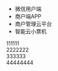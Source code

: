 <div class="table-style">
    <div class="table-style-header">
        <ul class="table-style-header-ul">
            <li class="active" data-key="item1">微信用户端</li>
            <li data-key="item2">商户端APP</li>
            <li data-key="item3">商户管理云平台</li>
            <li data-key="item4">智能云小票机</li>
        </ul>
    </div>
    <div class="table-style-body">
        <div class="table-style-body-item table-item-show" id="item1">111111</div>
        <div class="table-style-body-item" id="item2">2222222</div>
        <div class="table-style-body-item" id="item3">333333</div>
        <div class="table-style-body-item" id="item4">44444444</div>
    </div>
</div>